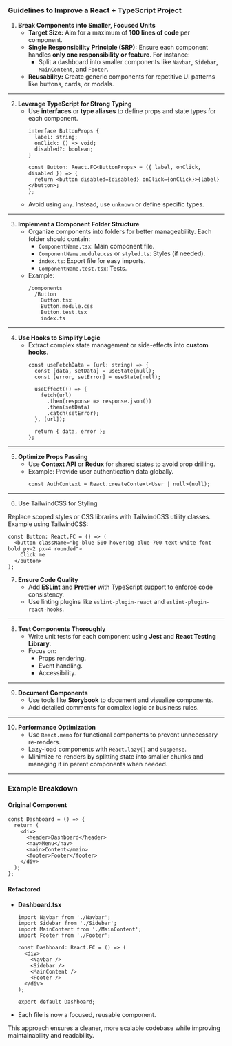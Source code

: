 ### Guidelines to Improve a React + TypeScript Project  

1. **Break Components into Smaller, Focused Units**  
   - **Target Size:** Aim for a maximum of **100 lines of code** per component.  
   - **Single Responsibility Principle (SRP):** Ensure each component handles **only one responsibility or feature**. For instance:
     - Split a dashboard into smaller components like `Navbar`, `Sidebar`, `MainContent`, and `Footer`.  
   - **Reusability:** Create generic components for repetitive UI patterns like buttons, cards, or modals.

---

2. **Leverage TypeScript for Strong Typing**  
   - Use **interfaces** or **type aliases** to define props and state types for each component.  
     ```tsx
     interface ButtonProps {
       label: string;
       onClick: () => void;
       disabled?: boolean;
     }

     const Button: React.FC<ButtonProps> = ({ label, onClick, disabled }) => {
       return <button disabled={disabled} onClick={onClick}>{label}</button>;
     };
     ```
   - Avoid using `any`. Instead, use `unknown` or define specific types.

---

3. **Implement a Component Folder Structure**  
   - Organize components into folders for better manageability. Each folder should contain:
     - `ComponentName.tsx`: Main component file.
     - `ComponentName.module.css` or `styled.ts`: Styles (if needed).
     - `index.ts`: Export file for easy imports.
     - `ComponentName.test.tsx`: Tests.
   - Example:  
     ```plaintext
     /components
       /Button
         Button.tsx
         Button.module.css
         Button.test.tsx
         index.ts
     ```

---

4. **Use Hooks to Simplify Logic**  
   - Extract complex state management or side-effects into **custom hooks**.  
     ```tsx
     const useFetchData = (url: string) => {
       const [data, setData] = useState(null);
       const [error, setError] = useState(null);

       useEffect(() => {
         fetch(url)
           .then(response => response.json())
           .then(setData)
           .catch(setError);
       }, [url]);

       return { data, error };
     };
     ```

---

5. **Optimize Props Passing**  
   - Use **Context API** or **Redux** for shared states to avoid prop drilling.  
   - Example: Provide user authentication data globally.  
     ```tsx
     const AuthContext = React.createContext<User | null>(null);
     ```

---

6. Use TailwindCSS for Styling 

Replace scoped styles or CSS libraries with TailwindCSS utility classes.
Example using TailwindCSS:

```tsx
const Button: React.FC = () => (
  <button className="bg-blue-500 hover:bg-blue-700 text-white font-bold py-2 px-4 rounded">
    Click me
  </button>
);
````

7. **Ensure Code Quality**  
   - Add **ESLint** and **Prettier** with TypeScript support to enforce code consistency.
   - Use linting plugins like `eslint-plugin-react` and `eslint-plugin-react-hooks`.

---

8. **Test Components Thoroughly**  
   - Write unit tests for each component using **Jest** and **React Testing Library**.
   - Focus on:
     - Props rendering.
     - Event handling.
     - Accessibility.

---

9. **Document Components**  
   - Use tools like **Storybook** to document and visualize components.
   - Add detailed comments for complex logic or business rules.

---

10. **Performance Optimization**  
    - Use `React.memo` for functional components to prevent unnecessary re-renders.
    - Lazy-load components with `React.lazy()` and `Suspense`.  
    - Minimize re-renders by splitting state into smaller chunks and managing it in parent components when needed.

---

### Example Breakdown  

#### Original Component  
```tsx
const Dashboard = () => {
  return (
    <div>
      <header>Dashboard</header>
      <nav>Menu</nav>
      <main>Content</main>
      <footer>Footer</footer>
    </div>
  );
};
```

#### Refactored  
- **Dashboard.tsx**
  ```tsx
  import Navbar from './Navbar';
  import Sidebar from './Sidebar';
  import MainContent from './MainContent';
  import Footer from './Footer';

  const Dashboard: React.FC = () => (
    <div>
      <Navbar />
      <Sidebar />
      <MainContent />
      <Footer />
    </div>
  );

  export default Dashboard;
  ```
- Each file is now a focused, reusable component.

This approach ensures a cleaner, more scalable codebase while improving maintainability and readability.